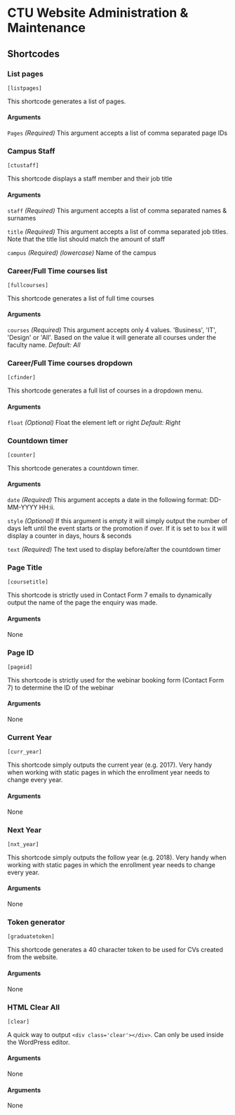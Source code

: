 # CTU Website Administration & Maintenance

## Shortcodes

### List pages
`[listpages]`

This shortcode generates a list of pages.

#### Arguments
`Pages` 
*(Required)*
This argument accepts a list of comma separated page IDs

### Campus Staff
`[ctustaff]`

This shortcode displays a staff member and their job title

#### Arguments
`staff` 
*(Required)*
This argument accepts a list of comma separated names & surnames

`title` 
*(Required)*
This argument accepts a list of comma separated job titles. Note that the title list should match the amount of staff

`campus` 
*(Required) (lowercase)*
Name of the campus

### Career/Full Time courses list
`[fullcourses]`

This shortcode generates a list of full time courses

#### Arguments
`courses` 
*(Required)*
This argument accepts only 4 values. 'Business', 'IT', 'Design' or 'All'. Based on the value it will generate all courses under the faculty name. *Default: All*

### Career/Full Time courses dropdown
`[cfinder]`

This shortcode generates a full list of courses in a dropdown menu.

#### Arguments
`float` 
*(Optional)*
Float the element left or right *Default: Right*

### Countdown timer
`[counter]`

This shortcode generates a countdown timer.

#### Arguments
`date` 
*(Required)*
This argument accepts a date in the following format: DD-MM-YYYY HH:ii. 

`style` 
*(Optional)*
If this argument is empty it will simply output the number of days left until the event starts or the promotion if over.
If it is set to `box` it will display a counter in days, hours & seconds

`text` 
*(Required)*
The text used to display before/after the countdown timer

### Page Title
`[coursetitle]`

This shortcode is strictly used in Contact Form 7 emails to dynamically output the name of the page the enquiry was made.

#### Arguments
None

### Page ID
`[pageid]`

This shortcode is strictly used for the webinar booking form (Contact Form 7) to determine the ID of the webinar

#### Arguments
None

### Current Year
`[curr_year]`

This shortcode simply outputs the current year (e.g. 2017). Very handy when working with static pages in which the enrollment year needs to change every year.

#### Arguments
None

### Next Year
`[nxt_year]`

This shortcode simply outputs the follow year (e.g. 2018). Very handy when working with static pages in which the enrollment year needs to change every year.

#### Arguments
None

### Token generator
`[graduatetoken]`

This shortcode generates a 40 character token to be used for CVs created from the website.

#### Arguments
None

### HTML Clear All 
`[clear]`

A quick way to output `<div class='clear'></div>`. Can only be used inside the WordPress editor.

#### Arguments
None

#### Arguments
None
